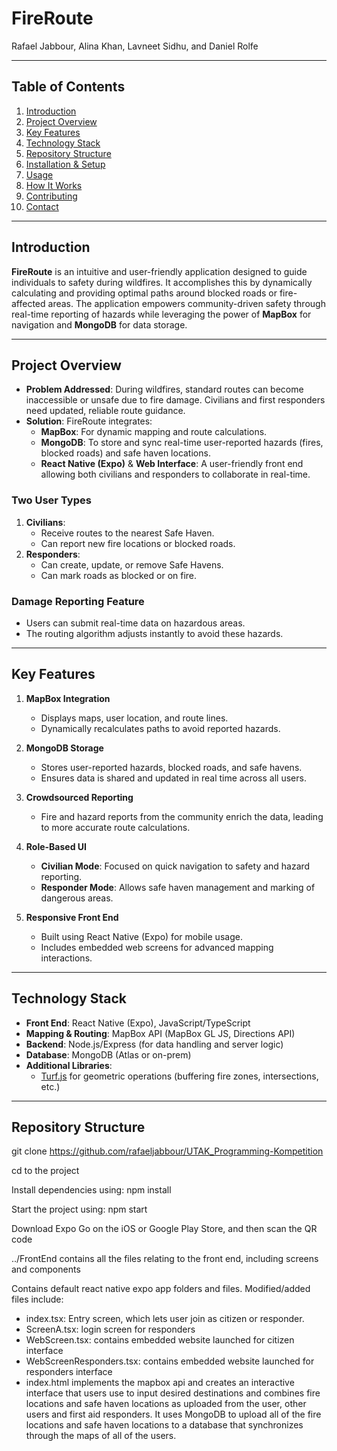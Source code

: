 # FireRoute

Rafael Jabbour, Alina Khan, Lavneet Sidhu, and Daniel Rolfe

---

## Table of Contents
1. [Introduction](#introduction)
2. [Project Overview](#project-overview)
3. [Key Features](#key-features)
4. [Technology Stack](#technology-stack)
5. [Repository Structure](#repository-structure)
6. [Installation & Setup](#installation--setup)
7. [Usage](#usage)
8. [How It Works](#how-it-works)
9. [Contributing](#contributing)
10. [Contact](#contact)

---

## Introduction
**FireRoute** is an intuitive and user-friendly application designed to guide individuals to safety during wildfires. It accomplishes this by dynamically calculating and providing optimal paths around blocked roads or fire-affected areas. The application empowers community-driven safety through real-time reporting of hazards while leveraging the power of **MapBox** for navigation and **MongoDB** for data storage.

---

## Project Overview
- **Problem Addressed**: During wildfires, standard routes can become inaccessible or unsafe due to fire damage. Civilians and first responders need updated, reliable route guidance.
- **Solution**: FireRoute integrates:
  - **MapBox**: For dynamic mapping and route calculations.
  - **MongoDB**: To store and sync real-time user-reported hazards (fires, blocked roads) and safe haven locations.
  - **React Native (Expo)** & **Web Interface**: A user-friendly front end allowing both civilians and responders to collaborate in real-time.

### Two User Types
1. **Civilians**:
   - Receive routes to the nearest Safe Haven.
   - Can report new fire locations or blocked roads.
2. **Responders**:
   - Can create, update, or remove Safe Havens.
   - Can mark roads as blocked or on fire.

### Damage Reporting Feature
- Users can submit real-time data on hazardous areas.
- The routing algorithm adjusts instantly to avoid these hazards.

---

## Key Features
1. **MapBox Integration**  
   - Displays maps, user location, and route lines.  
   - Dynamically recalculates paths to avoid reported hazards.

2. **MongoDB Storage**  
   - Stores user-reported hazards, blocked roads, and safe havens.  
   - Ensures data is shared and updated in real time across all users.

3. **Crowdsourced Reporting**  
   - Fire and hazard reports from the community enrich the data, leading to more accurate route calculations.

4. **Role-Based UI**  
   - **Civilian Mode**: Focused on quick navigation to safety and hazard reporting.  
   - **Responder Mode**: Allows safe haven management and marking of dangerous areas.

5. **Responsive Front End**  
   - Built using React Native (Expo) for mobile usage.  
   - Includes embedded web screens for advanced mapping interactions.

---

## Technology Stack
- **Front End**: React Native (Expo), JavaScript/TypeScript
- **Mapping & Routing**: MapBox API (MapBox GL JS, Directions API)
- **Backend**: Node.js/Express (for data handling and server logic)
- **Database**: MongoDB (Atlas or on-prem)
- **Additional Libraries**: 
  - [Turf.js](http://turfjs.org/) for geometric operations (buffering fire zones, intersections, etc.)

---

## Repository Structure

git clone https://github.com/rafaeljabbour/UTAK_Programming-Kompetition

cd to the project

Install dependencies using: npm install

Start the project using: npm start

Download Expo Go on the iOS or Google Play Store, and then scan the QR code

../FrontEnd contains all the files relating to the front end, including screens and components

Contains default react native expo app folders and files. Modified/added files include:
- index.tsx: Entry screen, which lets user join as citizen or responder.
- ScreenA.tsx: login screen for responders
- WebScreen.tsx: contains embedded website launched for citizen interface
- WebScreenResponders.tsx: contains embedded website launched for responders interface
- index.html implements the mapbox api and creates an interactive interface that users use to input desired destinations and combines fire locations and safe haven locations as uploaded from the user, other users and first aid responders. It uses MongoDB to upload all of the fire locations and safe haven locations to a database that synchronizes through the maps of all of the users. 




